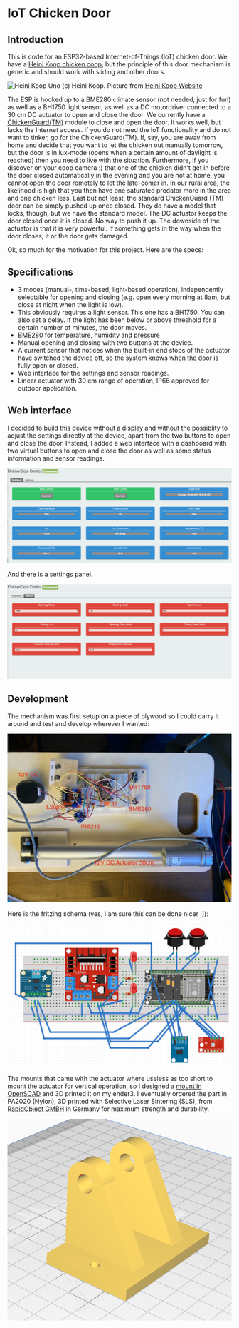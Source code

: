 # IoT Chicken Door
## Introduction
This is code for an ESP32-based Internet-of-Things (IoT) chicken door. We have a [Heini Koop chicken coop](https://www.heinicoop.de/produkt/heinicoop-huehnerstall-uno/), but the principle of this door mechanism is generic and should work with sliding and other doors.

![Heini Koop Uno](https://www.heinicoop.de/wp-content/uploads/2017/10/huehnerstall-uno-garten.jpg) 
(c) Heini Koop. Picture from [Heini Koop Website](https://www.heinicoop.de/produkt/heinicoop-huehnerstall-uno/)

The ESP is hooked up to a BME280 climate sensor (not needed, just for fun) as well as a BH1750 light sensor, as well as a DC motordriver connected to a 30 cm DC actuator to open and close the door. We currently have a [ChickenGuard(TM)](https://www.chickenguard.de/) module to close and open the door. It works well, but lacks the Internet access. If you do not need the IoT functionality and do not want to tinker, go for the ChickenGuard(TM).
If, say, you are away from home and decide that you want to let the chicken out manually tomorrow, but the door is in lux-mode (opens when a certain amount of daylight is reached) then you need to live with the situation. 
Furthermore, if you discover on your coop camera :) that one of the chicken didn't get in before the door closed automatically in the evening and you are not at home, you cannot open the door remotely to let the late-comer in. In our rural area, the likelihood is high that you then have one saturated predator more in the area and one chicken less. 
Last but not least, the standard ChickenGuard (TM) door can be simply pushed up once closed. They do have a model that locks, though, but we have the standard model. The DC actuator keeps the door closed once it is closed. No way to push it up. The downside of the actuator is that it is very powerful. If something gets in the way when the door closes, it or the door gets damaged. 

Ok, so much for the motivation for this project. Here are the specs:

## Specifications

* 3 modes (manual-, time-based, light-based operation), independently selectable for opening and closing (e.g. open every morning at 8am, but close at night when the light is low).
* This obviously requires a light sensor. This one has a BH1750. You can also set a delay. If the light has been below or above threshold for a certain number of minutes, the door moves. 
* BME280 for temperature, humidity and pressure
* Manual opening and closing with two buttons at the device. 
* A current sensor that notices when the built-in end stops of the actuator have switched the device off, so the system knows when the door is fully open or closed. 
* Web interface for the settings and sensor readings.
* Linear actuator with 30 cm range of operation, IP66 approved for outdoor application. 

## Web interface
I decided to build this device without a display and without the possiblity to adjust the settings directly at the device, apart from the two buttons to open and close the door. 
Instead, I added a web interface with a dashboard with two virtual buttons to open and close the door as well as some status information and sensor readings. 

![dashboard](/images/dashboard.png)

And there is a settings panel. 

![settings](/images/settings.png)

## Development


The mechanism was first setup on a piece of plywood so I could carry it around and test and develop wherever I wanted:

![Breadboard prototype of chicken door mechanism](/images/chickendoor-prototype.png)

Here is the fritzing schema (yes, I am sure this can be done nicer :)):

![Breadboard prototype of chicken door mechanism](/images/chickendoor-breadboard.png)

The mounts that came with the actuator where useless as too short to mount the actuator for vertical operation, so I designed a [mount in OpenSCAD](https://github.com/steinbeck/chickendoor/blob/main/actuator_mount.scad) and 3D printed it on my ender3. I eventually ordered the part in PA2020 (Nylon), 3D printed with Selective Laser Sintering (SLS), from [RapidObject GMBH](https://www.rapidobject.com/) in Germany for maximum strength and durability.

![3D model of actuator mount](/images/actuator-mount.png)

